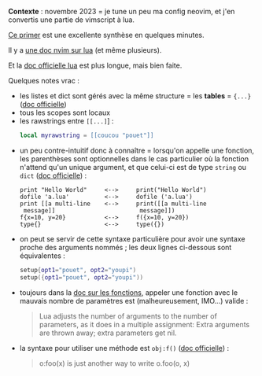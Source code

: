 **Contexte** : novembre 2023 = je tune un peu ma config neovim, et j'en convertis une partie de vimscript à lua.

[Ce primer](https://www.geeks3d.com/20130516/lua-primer-for-the-impatient/) est une excellente synthèse en quelques minutes.

Il y a [une doc nvim sur lua](https://neovim.io/doc/user/lua.html#lua-concepts) (et même plusieurs).

Et la [doc officielle lua](https://www.lua.org/pil/contents.html) est plus longue, mais bien faite.

Quelques notes vrac :

- les listes et dict sont gérés avec la même structure = les **tables** = `{...}` ([doc officielle](https://www.lua.org/pil/contents.html))
- tous les scopes sont locaux
- les rawstrings entre `[[...]`] :
    ```lua
    local myrawstring = [[coucou "pouet"]]
    ```
- un peu contre-intuitif donc à connaître = lorsqu'on appelle une fonction, les parenthèses sont optionnelles dans le cas particulier où la fonction n'attend qu'un unique argument, et que celui-ci est de type `string` ou `dict` ([doc officielle](https://www.lua.org/pil/5.html)) :
    ```
    print "Hello World"     <-->     print("Hello World")
    dofile 'a.lua'          <-->     dofile ('a.lua')
    print [[a multi-line    <-->     print([[a multi-line
     message]]                        message]])
    f{x=10, y=20}           <-->     f({x=10, y=20})
    type{}                  <-->     type({})
    ```
- on peut se servir de cette syntaxe particulière pour avoir une syntaxe proche des arguments nommés ; les deux lignes ci-dessous sont équivalentes :
    ```lua
    setup{opt1="pouet", opt2="youpi")
    setup({opt1="pouet", opt2="youpi"))
    ```
- toujours dans la [doc sur les fonctions](https://www.lua.org/pil/5.html), appeler une fonction avec le mauvais nombre de paramètres est (malheureusement, IMO...) valide :
    > Lua adjusts the number of arguments to the number of parameters, as it does in a multiple assignment: Extra arguments are thrown away; extra parameters get nil.
- la syntaxe pour utiliser une méthode est `obj:f()` ([doc officielle](https://www.lua.org/pil/16.html)) :
    > o:foo(x) is just another way to write o.foo(o, x)
